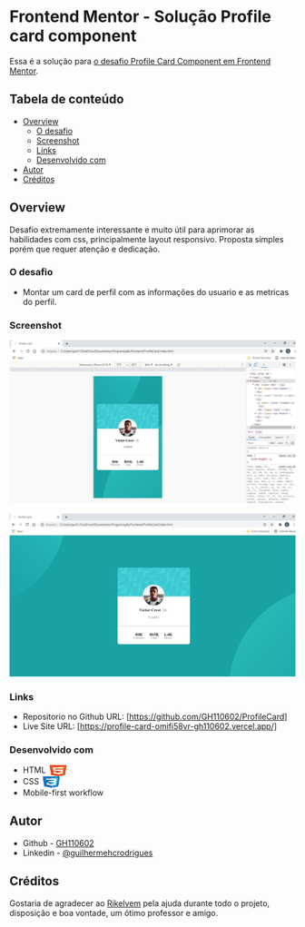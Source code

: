 # Frontend Mentor - Solução Profile card component 

Essa é a solução para [o desafio Profile Card Component em Frontend Mentor](https://www.frontendmentor.io/challenges/profile-card-component-cfArpWshJ).

## Tabela de conteúdo

- [Overview](#overview)
  - [O desafio](#o-desafio)
  - [Screenshot](#screenshot)
  - [Links](#links)
  - [Desenvolvido com](#desenvolvido-com)
- [Autor](#autor)
- [Créditos](#créditos)

## Overview

Desafio extremamente interessante e muito útil para aprimorar as habilidades com css, principalmente layout responsivo. Proposta simples porém que requer atenção e dedicação.

### O desafio

- Montar um card de perfil com as informações do usuario e as metricas do perfil.

### Screenshot

![Print Mobile](https://github.com/GH110602/ProfileCard/blob/main/images/ProfileCard%20-%20PrintMobile.jpg)

![Print Desktop](https://github.com/GH110602/ProfileCard/blob/main/images/ProfileCard%20-%20PrintDesktop.jpg)

### Links

- Repositorio no Github URL: [https://github.com/GH110602/ProfileCard]
- Live Site URL: [https://profile-card-omifi58vr-gh110602.vercel.app/]
### Desenvolvido com

- HTML <img align="center" alt="Guilherme-HTML" height="20" width="35" src="https://raw.githubusercontent.com/devicons/devicon/master/icons/html5/html5-original.svg"> 
- CSS <img align="center" alt="Guilherme-CSS" height="20" width="35" src="https://raw.githubusercontent.com/devicons/devicon/master/icons/css3/css3-original.svg"> 
- Mobile-first workflow

## Autor

- Github - [GH110602](https://github.com/GH110602)
- Linkedin - [@guilhermehcrodrigues](https://www.linkedin.com/in/guilhermehcrodrigues/)

## Créditos

Gostaria de agradecer ao [Rikelvem](https://github.com/Rikelvem) pela ajuda durante todo o projeto, disposição e boa vontade, um ótimo professor e amigo.
